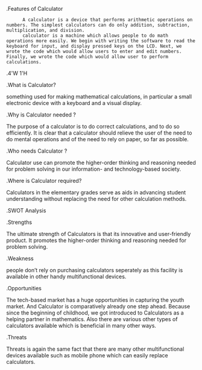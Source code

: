 .Features of Calculator

          A calculator is a device that performs arithmetic operations on numbers. The simplest calculators can do only addition, subtraction, multiplication, and division.
          calculator is a machine which allows people to do math operations more easily. We begin with writing the software to read the keyboard for input, and display pressed keys on the LCD. Next, we wrote the code which would allow users to enter and edit numbers.  Finally, we wrote the code which would allow user to perform calculations.


.4'W 1'H
 
 .What is Calculator?
 
  something used for making mathematical calculations, in particular a small electronic device with a keyboard and a visual display.
  
 .Why is Calculator needed ?
 
 The purpose of a calculator is to do correct calculations, and to do so efficiently. It is clear that a calculator should relieve the user of the need to do mental     operations and of the need to rely on paper, so far as possible.
 
 .Who needs Calculator ?
 
 Calculator use can promote the higher-order thinking and reasoning needed for problem solving in our information- and technology-based society.  
 
 .Where is Calculator required?
 
  Calculators in the elementary grades serve as aids in advancing student understanding without replacing the need for other calculation methods.
 
 
 .SWOT Analysis
 
 .Strengths
 
 The ultimate strength of Calculators is that its innovative and user-friendly product. It promotes the higher-order thinking and reasoning needed for problem solving.
  
 .Weakness
 
  people don’t rely on purchasing calculators seperately as this facility is available in other handy multifunctional devices.
  
  .Opportunities
  
  The tech-based market has a huge opportunities in capturing the youth market. And Calculator is comparatively already one step ahead. Because since the beginning of childhood, we got introduced to Calculators as a helping partner in mathematics. Also there are various other types of calculators available which is beneficial in many other ways.
  
  .Threats
  
  Threats is again the same fact that there are many other multifunctional devices available such as mobile phone which can easily replace calculators.
 
 

